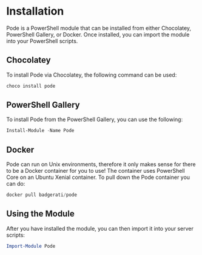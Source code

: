 # Installation

Pode is a PowerShell module that can be installed from either Chocolatey, PowerShell Gallery, or Docker. Once installed, you can import the module into your PowerShell scripts.

## Chocolatey

To install Pode via Chocolatey, the following command can be used:

```powershell
choco install pode
```

## PowerShell Gallery

To install Pode from the PowerShell Gallery, you can use the following:

```powershell
Install-Module -Name Pode
```

## Docker

Pode can run on Unix environments, therefore it only makes sense for there to be a Docker container for you to use! The container uses PowerShell Core on an Ubuntu Xenial container. To pull down the Pode container you can do:

```powershell
docker pull badgerati/pode
```

## Using the Module

After you have installed the module, you can then import it into your server scripts:

```powershell
Import-Module Pode
```